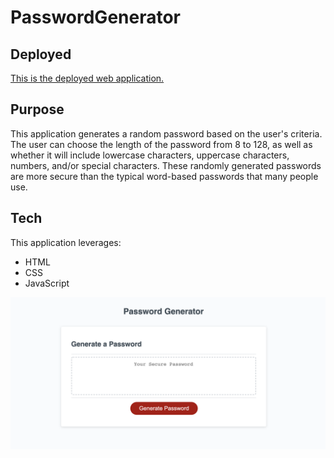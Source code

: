 # PasswordGenerator

## Deployed

[This is the deployed web application.](https://christinakerr.github.io/PasswordGenerator/) 

## Purpose

This application generates a random password based on the user's criteria. The user can choose the length of the password from 8 to 128, as well as whether it will include lowercase characters, uppercase characters, numbers, and/or special characters. These randomly generated passwords are more secure than the typical word-based passwords that many people use.

## Tech

This application leverages:

* HTML
* CSS
* JavaScript

![Application Screenshot](./screenshot.png)
